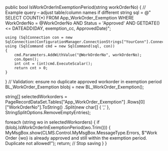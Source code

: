 public bool IsWorkOrderInExemptionPeriod(string workOrderNo)
{
    // Example query – adjust table/column names if different
    string sql = @"
        SELECT COUNT(*) 
        FROM App_WorkOrder_Exemption 
        WHERE WorkOrderNo = @WorkOrderNo
          AND Status = 'Approved'
          AND GETDATE() <= DATEADD(DAY, exemption_cc, ApprovedDate)";

    using (SqlConnection con = new SqlConnection(ConfigurationManager.ConnectionStrings["YourConn"].ConnectionString))
    using (SqlCommand cmd = new SqlCommand(sql, con))
    {
        cmd.Parameters.AddWithValue("@WorkOrderNo", workOrderNo);
        con.Open();
        int cnt = (int)cmd.ExecuteScalar();
        return cnt > 0;
    }
}
// Validation: ensure no duplicate approved workorder in exemption period
BL_WorkOrder_Exemption blobj = new BL_WorkOrder_Exemption();

string[] selectedWorkorders = PageRecordDataSet.Tables["App_WorkOrder_Exemption"]
                                .Rows[0]["WorkOrderNo"].ToString()
                                .Split(new char[] { ',' }, StringSplitOptions.RemoveEmptyEntries);

foreach (string wo in selectedWorkorders)
{
    if (blobj.IsWorkOrderInExemptionPeriod(wo.Trim()))
    {
        MyMsgBox.show(CLMS.Control.MyMsgBox.MessageType.Errors,
            $"Work Order {wo} is already approved and still within the exemption period. Duplicate not allowed!");
        return;   // Stop saving
    }
}
